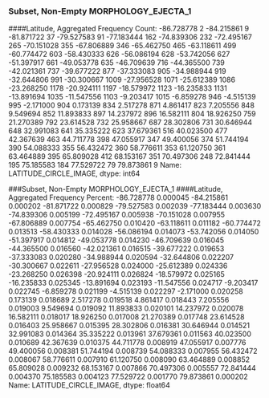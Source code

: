 ### Subset, Non-Empty MORPHOLOGY_EJECTA_1
####Latitude, Aggregated Frequency Count: 
-86.728778       2
-84.215861       9
-81.871722      37
-79.527583      91
-77.183444     162
-74.839306     232
-72.495167     265
-70.151028     355
-67.806889     346
-65.462750     465
-63.118611     499
-60.774472     603
-58.430333     626
-56.086194     628
-53.742056     627
-51.397917     661
-49.053778     635
-46.709639     716
-44.365500     739
-42.021361     737
-39.677222     877
-37.333083     905
-34.988944     919
-32.644806     991
-30.300667    1009
-27.956528    1071
-25.612389    1086
-23.268250    1178
-20.924111    1197
-18.579972    1123
-16.235833    1131
-13.891694    1035
-11.547556    1103
-9.203417     1015
-6.859278      946
-4.515139      995
-2.171000      904
0.173139       834
2.517278       871
4.861417       823
7.205556       848
9.549694       852
11.893833      897
14.237972      896
16.582111      804
18.926250      759
21.270389      792
23.614528      732
25.958667      687
28.302806      731
30.646944      648
32.991083      641
35.335222      623
37.679361      516
40.023500      477
42.367639      463
44.711778      398
47.055917      347
49.400056      374
51.744194      390
54.088333      355
56.432472      360
58.776611      353
61.120750      361
63.464889      395
65.809028      412
68.153167      351
70.497306      248
72.841444      195
75.185583      184
77.529722       79
79.873861        9
Name: LATITUDE_CIRCLE_IMAGE, dtype: int64


###Subset, Non-Empty MORPHOLOGY_EJECTA_1
####Latitude, Aggregated Frequency Percent: 
-86.728778   0.000045
-84.215861   0.000202
-81.871722   0.000829
-79.527583   0.002039
-77.183444   0.003630
-74.839306   0.005199
-72.495167   0.005938
-70.151028   0.007955
-67.806889   0.007754
-65.462750   0.010420
-63.118611   0.011182
-60.774472   0.013513
-58.430333   0.014028
-56.086194   0.014073
-53.742056   0.014050
-51.397917   0.014812
-49.053778   0.014230
-46.709639   0.016045
-44.365500   0.016560
-42.021361   0.016515
-39.677222   0.019653
-37.333083   0.020280
-34.988944   0.020594
-32.644806   0.022207
-30.300667   0.022611
-27.956528   0.024000
-25.612389   0.024336
-23.268250   0.026398
-20.924111   0.026824
-18.579972   0.025165
-16.235833   0.025345
-13.891694   0.023193
-11.547556   0.024717
-9.203417    0.022745
-6.859278    0.021199
-4.515139    0.022297
-2.171000    0.020258
0.173139     0.018689
2.517278     0.019518
4.861417     0.018443
7.205556     0.019003
9.549694     0.019092
11.893833    0.020101
14.237972    0.020078
16.582111    0.018017
18.926250    0.017008
21.270389    0.017748
23.614528    0.016403
25.958667    0.015395
28.302806    0.016381
30.646944    0.014521
32.991083    0.014364
35.335222    0.013961
37.679361    0.011563
40.023500    0.010689
42.367639    0.010375
44.711778    0.008919
47.055917    0.007776
49.400056    0.008381
51.744194    0.008739
54.088333    0.007955
56.432472    0.008067
58.776611    0.007910
61.120750    0.008090
63.464889    0.008852
65.809028    0.009232
68.153167    0.007866
70.497306    0.005557
72.841444    0.004370
75.185583    0.004123
77.529722    0.001770
79.873861    0.000202
Name: LATITUDE_CIRCLE_IMAGE, dtype: float64